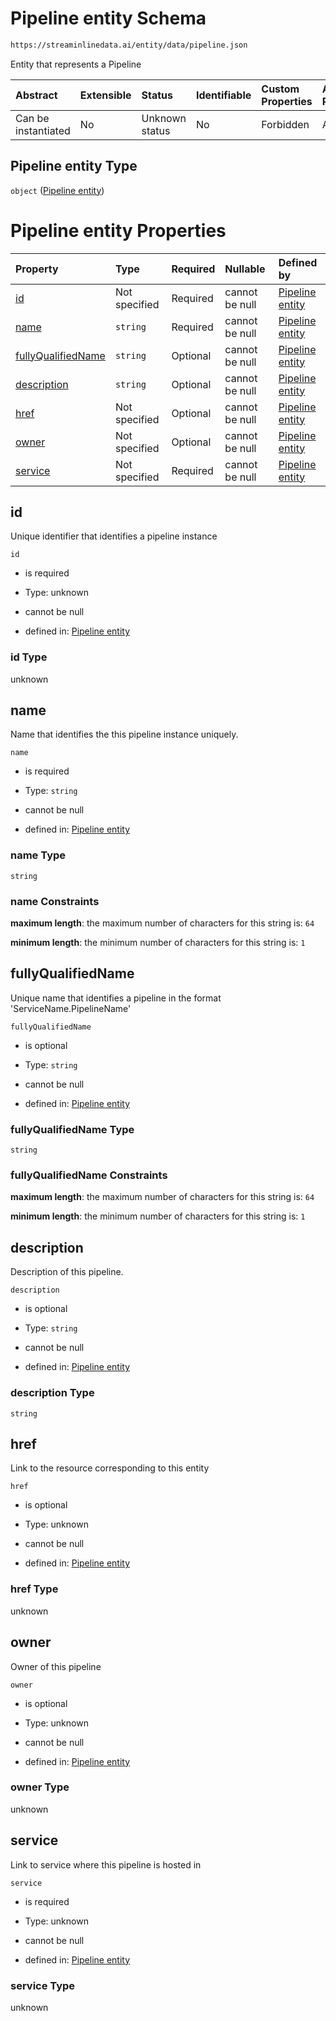 # Pipeline entity Schema

```txt
https://streaminlinedata.ai/entity/data/pipeline.json
```

Entity that represents a Pipeline

| Abstract            | Extensible | Status         | Identifiable | Custom Properties | Additional Properties | Access Restrictions | Defined In                                                        |
| :------------------ | :--------- | :------------- | :----------- | :---------------- | :-------------------- | :------------------ | :---------------------------------------------------------------- |
| Can be instantiated | No         | Unknown status | No           | Forbidden         | Allowed               | none                | [pipeline.json](../out/data/pipeline.json "open original schema") |

## Pipeline entity Type

`object` ([Pipeline entity](pipeline.md))

# Pipeline entity Properties

| Property                                  | Type          | Required | Nullable       | Defined by                                                                                                                                          |
| :---------------------------------------- | :------------ | :------- | :------------- | :-------------------------------------------------------------------------------------------------------------------------------------------------- |
| [id](#id)                                 | Not specified | Required | cannot be null | [Pipeline entity](pipeline-properties-id.md "https://streaminlinedata.ai/entity/data/pipeline.json#/properties/id")                                 |
| [name](#name)                             | `string`      | Required | cannot be null | [Pipeline entity](pipeline-properties-name.md "https://streaminlinedata.ai/entity/data/pipeline.json#/properties/name")                             |
| [fullyQualifiedName](#fullyqualifiedname) | `string`      | Optional | cannot be null | [Pipeline entity](pipeline-properties-fullyqualifiedname.md "https://streaminlinedata.ai/entity/data/pipeline.json#/properties/fullyQualifiedName") |
| [description](#description)               | `string`      | Optional | cannot be null | [Pipeline entity](pipeline-properties-description.md "https://streaminlinedata.ai/entity/data/pipeline.json#/properties/description")               |
| [href](#href)                             | Not specified | Optional | cannot be null | [Pipeline entity](pipeline-properties-href.md "https://streaminlinedata.ai/entity/data/pipeline.json#/properties/href")                             |
| [owner](#owner)                           | Not specified | Optional | cannot be null | [Pipeline entity](pipeline-properties-owner.md "https://streaminlinedata.ai/entity/data/pipeline.json#/properties/owner")                           |
| [service](#service)                       | Not specified | Required | cannot be null | [Pipeline entity](pipeline-properties-service.md "https://streaminlinedata.ai/entity/data/pipeline.json#/properties/service")                       |

## id

Unique identifier that identifies a pipeline instance

`id`

*   is required

*   Type: unknown

*   cannot be null

*   defined in: [Pipeline entity](pipeline-properties-id.md "https://streaminlinedata.ai/entity/data/pipeline.json#/properties/id")

### id Type

unknown

## name

Name that identifies the this pipeline instance uniquely.

`name`

*   is required

*   Type: `string`

*   cannot be null

*   defined in: [Pipeline entity](pipeline-properties-name.md "https://streaminlinedata.ai/entity/data/pipeline.json#/properties/name")

### name Type

`string`

### name Constraints

**maximum length**: the maximum number of characters for this string is: `64`

**minimum length**: the minimum number of characters for this string is: `1`

## fullyQualifiedName

Unique name that identifies a pipeline in the format 'ServiceName.PipelineName'

`fullyQualifiedName`

*   is optional

*   Type: `string`

*   cannot be null

*   defined in: [Pipeline entity](pipeline-properties-fullyqualifiedname.md "https://streaminlinedata.ai/entity/data/pipeline.json#/properties/fullyQualifiedName")

### fullyQualifiedName Type

`string`

### fullyQualifiedName Constraints

**maximum length**: the maximum number of characters for this string is: `64`

**minimum length**: the minimum number of characters for this string is: `1`

## description

Description of this pipeline.

`description`

*   is optional

*   Type: `string`

*   cannot be null

*   defined in: [Pipeline entity](pipeline-properties-description.md "https://streaminlinedata.ai/entity/data/pipeline.json#/properties/description")

### description Type

`string`

## href

Link to the resource corresponding to this entity

`href`

*   is optional

*   Type: unknown

*   cannot be null

*   defined in: [Pipeline entity](pipeline-properties-href.md "https://streaminlinedata.ai/entity/data/pipeline.json#/properties/href")

### href Type

unknown

## owner

Owner of this pipeline

`owner`

*   is optional

*   Type: unknown

*   cannot be null

*   defined in: [Pipeline entity](pipeline-properties-owner.md "https://streaminlinedata.ai/entity/data/pipeline.json#/properties/owner")

### owner Type

unknown

## service

Link to service where this pipeline is hosted in

`service`

*   is required

*   Type: unknown

*   cannot be null

*   defined in: [Pipeline entity](pipeline-properties-service.md "https://streaminlinedata.ai/entity/data/pipeline.json#/properties/service")

### service Type

unknown
